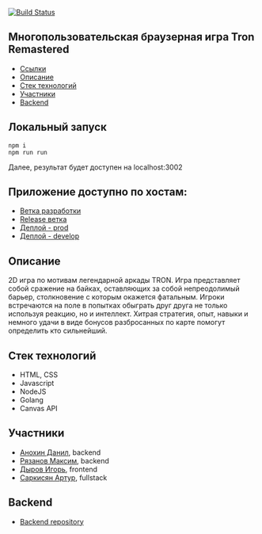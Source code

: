 [![Build Status](https://travis-ci.org/frontend-park-mail-ru/2018_2_codeloft.svg?branch=testing)](https://travis-ci.org/frontend-park-mail-ru/2018_2_codeloft)
## Многопользовательская браузерная игра Tron Remastered

- [Ссылки](#references)
- [Описание](#description)
- [Стек технологий](#stack)
- [Участники](#authors)
- [Backend](#back)

## Локальный запуск

```
npm i
npm run run   
```   
Далее, результат будет доступен на localhost:3002

## Приложение доступно по хостам: <a name="references"></a>

- [Ветка разработки](https://github.com/frontend-park-mail-ru/2018_2_codeloft/tree/testing)
- [Release ветка](https://github.com/frontend-park-mail-ru/2018_2_codeloft/tree/master)
- [Деплой - prod](https://codeloft.ru)
- [Деплой - develop](http://codeloft.ru:3000)

## Описание <a name="description"></a>

2D игра по мотивам легендарной аркады TRON. Игра представляет собой сражение на байках,
оставляющих за собой непреодолимый барьер, столкновение с которым окажется фатальным.
Игроки встречаются на поле в попытках обыграть друг друга не только используя реакцию, но и интеллект.
Хитрая стратегия, опыт, навыки и немного удачи в виде бонусов разбросанных по карте помогут определить кто сильнейший.

## Стек технологий <a name="stack"></a>

- HTML, CSS
- Javascript
- NodeJS
- Golang
- Canvas API

## Участники <a name="authors"></a>
- [Анохин Данил](https://github.com/Malefaro), backend  
- [Рязанов Максим](https://github.com/RyazMax), backend  
- [Дыров Игорь](https://github.com/igor-dyrov), frontend  
- [Саркисян Артур](https://github.com/Arthurunique24), fullstack  

## Backend <a name="back"></a>
- [Backend repository](https://github.com/go-park-mail-ru/2018_2_codeloft)
